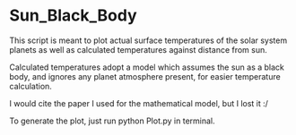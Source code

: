 # Sun_Black_Body

This script is meant to plot actual surface temperatures of the solar system planets as well as calculated temperatures against distance from sun.

Calculated temperatures adopt a model which assumes the sun as a black body, and ignores any planet atmosphere present, for easier temperature calculation.

I would cite the paper I used for the mathematical model, but I lost it :/

To generate the plot, just run python Plot.py in terminal. 
